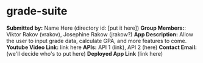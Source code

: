 # grade-suite

<strong>Submitted by:</strong> Name Here (directory id: [put it here])
<strong>Group Members:</strong>: Viktor Rakov (vrakov), Josephine Rakow (jrakow?)
<strong>App Description:</strong> Allow the user to input grade data, calculate GPA, and more features to come.
<strong>Youtube Video Link:</strong> link here
<strong>APIs:</strong> API 1 (link), API 2 (here)
<strong>Contact Email:</strong> (we'll decide who's to put here)
<strong>Deployed App Link</strong> (link here)
